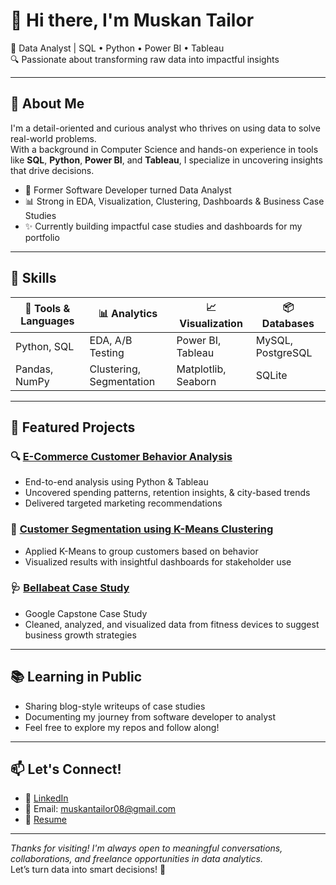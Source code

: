 # 👋 Hi there, I'm Muskan Tailor
🎯 Data Analyst | SQL • Python • Power BI • Tableau  
🔍 Passionate about transforming raw data into impactful insights  

---

## 🧠 About Me
I'm a detail-oriented and curious analyst who thrives on using data to solve real-world problems.  
With a background in Computer Science and hands-on experience in tools like **SQL**, **Python**, **Power BI**, and **Tableau**, I specialize in uncovering insights that drive decisions.

- 💼 Former Software Developer turned Data Analyst  
- 📊 Strong in EDA, Visualization, Clustering, Dashboards & Business Case Studies  
- ✨ Currently building impactful case studies and dashboards for my portfolio

---

## 💼 Skills
| 🧰 Tools & Languages | 📊 Analytics | 📈 Visualization | 📦 Databases |
|----------------------|----------------|-------------------|-----------------|
| Python, SQL          | EDA, A/B Testing | Power BI, Tableau | MySQL, PostgreSQL |
| Pandas, NumPy        | Clustering, Segmentation | Matplotlib, Seaborn | SQLite |

---

## 📁 Featured Projects

### 🔍 [E-Commerce Customer Behavior Analysis](https://github.com/Muskan08-bit/Python-EDA-Projects/tree/main/E-Commerce%20Customer%20Behavior%20Analysis)
- End-to-end analysis using Python & Tableau
- Uncovered spending patterns, retention insights, & city-based trends  
- Delivered targeted marketing recommendations

### 🧠 [Customer Segmentation using K-Means Clustering](https://github.com/Muskan08-bit/Python-EDA-Projects/tree/main/Customer%20Segmentation%20Clustering)
- Applied K-Means to group customers based on behavior  
- Visualized results with insightful dashboards for stakeholder use

### 🩺 [Bellabeat Case Study](https://github.com/Muskan08-bit/Python-EDA-Projects/tree/main/Bellabeat-Case-Study)
- Google Capstone Case Study  
- Cleaned, analyzed, and visualized data from fitness devices to suggest business growth strategies

---

## 📚 Learning in Public
- Sharing blog-style writeups of case studies  
- Documenting my journey from software developer to analyst  
- Feel free to explore my repos and follow along!

---

## 📫 Let's Connect!
- 💼 [LinkedIn](https://www.linkedin.com/in/muskan-tailor-2835b8222/)
- 📧 Email: muskantailor08@gmail.com
- 📄 [Resume](https://drive.google.com/file/d/1SV4YXc6F1kxhjC-LZu_AxkaAFevfyttv/view?usp=sharing)

---
_Thanks for visiting! I'm always open to meaningful conversations, collaborations, and freelance opportunities in data analytics._  
Let’s turn data into smart decisions! 🚀
